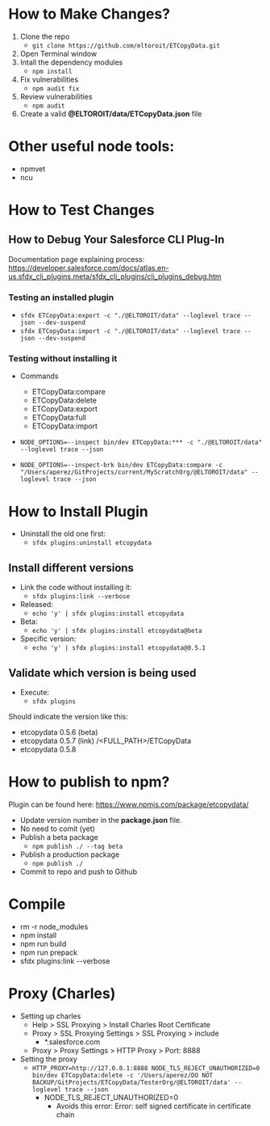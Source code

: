 # How to Make Changes?

1. Clone the repo
    - `git clone https://github.com/eltoroit/ETCopyData.git`
2. Open Terminal window
3. Intall the dependency modules
    - `npm install`
4. Fix vulnerabilities
    - `npm audit fix`
5. Review vulnerabilities
    - `npm audit`
6. Create a valid **@ELTOROIT/data/ETCopyData.json** file

# Other useful node tools:

-   npmvet
-   ncu

# How to Test Changes

## How to Debug Your Salesforce CLI Plug-In

Documentation page explaining process:
https://developer.salesforce.com/docs/atlas.en-us.sfdx_cli_plugins.meta/sfdx_cli_plugins/cli_plugins_debug.htm

### Testing an installed plugin

-   `sfdx ETCopyData:export -c "./@ELTOROIT/data" --loglevel trace --json --dev-suspend`
-   `sfdx ETCopyData:import -c "./@ELTOROIT/data" --loglevel trace --json --dev-suspend`

### Testing without installing it

- Commands
    - ETCopyData:compare
    - ETCopyData:delete
    - ETCopyData:export
    - ETCopyData:full
    - ETCopyData:import

- `NODE_OPTIONS=--inspect bin/dev ETCopyData:*** -c "./@ELTOROIT/data" --loglevel trace --json`
- `NODE_OPTIONS=--inspect-brk bin/dev ETCopyData:compare -c "/Users/aperez/GitProjects/current/MyScratchOrg/@ELTOROIT/data" --loglevel trace --json`

# How to Install Plugin

-   Uninstall the old one first:
    -   `sfdx plugins:uninstall etcopydata`

## Install different versions

-   Link the code without installing it:
    -   `sfdx plugins:link --verbose`
-   Released:
    -   `echo 'y' | sfdx plugins:install etcopydata`
-   Beta:
    -   `echo 'y' | sfdx plugins:install etcopydata@beta`
-   Specific version:
    -   `echo 'y' | sfdx plugins:install etcopydata@0.5.1`

## Validate which version is being used

-   Execute:
    -   `sfdx plugins`

Should indicate the version like this:

-   etcopydata 0.5.6 (beta)
-   etcopydata 0.5.7 (link) /<FULL_PATH>/ETCopyData
-   etcopydata 0.5.8

# How to publish to npm?

Plugin can be found here: https://www.npmjs.com/package/etcopydata/

-   Update version number in the **package.json** file.
-   No need to comit (yet)
-   Publish a beta package
    -   `npm publish ./ --tag beta`
-   Publish a production package
    -   `npm publish ./`
-   Commit to repo and push to Github

# Compile

-   rm -r node_modules
-   npm install
-   npm run build 
-   npm run prepack 
-   sfdx plugins:link --verbose

# Proxy (Charles)

-   Setting up charles
    -   Help > SSL Proxying > Install Charles Root Certificate
    -   Proxy > SSL Proxying Settings > SSL Proxying > include
        -   \*.salesforce.com
    -   Proxy > Proxy Settings > HTTP Proxy > Port: 8888
-   Setting the proxy
    -   `HTTP_PROXY=http://127.0.0.1:8888 NODE_TLS_REJECT_UNAUTHORIZED=0 bin/dev ETCopyData:delete -c '/Users/aperez/DO NOT BACKUP/GitProjects/ETCopyData/TesterOrg/@ELTOROIT/data' --loglevel trace --json`
        -   NODE_TLS_REJECT_UNAUTHORIZED=0
            -   Avoids this error: Error: self signed certificate in certificate chain